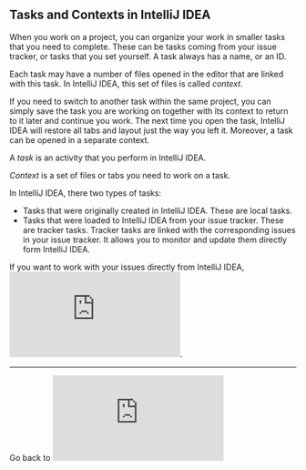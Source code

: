 ## Tasks and Contexts in IntelliJ IDEA

When you work on a project, you can organize your work in smaller tasks that you need to complete. These can be tasks coming from your issue tracker, or tasks that you set yourself. A task always has a name, or an ID.  

Each task may have a number of files opened in the editor that are linked with this task. In IntelliJ IDEA, this set of files is called _context_. 

If you need to switch to another task within the same project, you can simply save the task you are working on together with its context to return to it later and continue you work. The next time you open the task, IntelliJ IDEA will restore all tabs and layout just the way you left it. Moreover, a task can be opened in a separate context.

A _task_ is an activity that you perform in IntelliJ IDEA. 

_Context_ is a set of files or tabs you need to work on a task. 

In IntelliJ IDEA, there two types of tasks:

* Tasks that were originally created in IntelliJ IDEA. These are local tasks.
* Tasks that were loaded to IntelliJ IDEA from your issue tracker. These are tracker tasks.
Tracker tasks are linked with the corresponding issues in your issue tracker. It allows you to monitor and update them directly form IntelliJ IDEA. 

If you want to work with your issues directly from IntelliJ IDEA, ![connect the IDE to your issue tracker account](https://github.com/alexandrazolushkina/IntelliJ/blob/master/tracker_integration.md).

***

Go back to ![Home Page](https://github.com/alexandrazolushkina/IntelliJ/blob/master/README.md)
